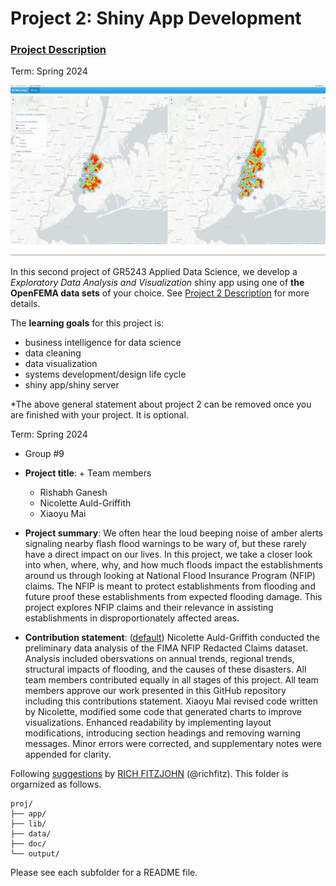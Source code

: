 # Project 2: Shiny App Development

### [Project Description](doc/project2_desc.md)

Term: Spring 2024

![screenshot](doc/figs/map.jpg)

In this second project of GR5243 Applied Data Science, we develop a *Exploratory Data Analysis and Visualization* shiny app using one of **the OpenFEMA data sets** of your choice. See [Project 2 Description](doc/project2_desc.md) for more details.  

The **learning goals** for this project is:

- business intelligence for data science
- data cleaning
- data visualization
- systems development/design life cycle
- shiny app/shiny server

*The above general statement about project 2 can be removed once you are finished with your project. It is optional.

Term: Spring 2024

+ Group #9
+ **Project title**: + Team members
	+ Rishabh Ganesh
	+ Nicolette Auld-Griffith
	+ Xiaoyu Mai

+ **Project summary**: We often hear the loud beeping noise of amber alerts signaling nearby flash flood warnings to be wary of, but these rarely have a direct impact on our lives. In this project, we take a closer look into when, where, why, and how much floods impact the establishments around us through looking at National Flood Insurance Program (NFIP) claims. The NFIP is meant to protect establishments from flooding and future proof these establishments from expected flooding damage. This project explores NFIP claims and their relevance in assisting establishments in disproportionately affected areas.

+ **Contribution statement**: ([default](doc/a_note_on_contributions.md)) Nicolette Auld-Griffith conducted the preliminary data analysis of the FIMA NFIP Redacted Claims dataset. Analysis included obersvations on annual trends, regional trends, structural impacts of flooding, and the causes of these disasters. All team members contributed equally in all stages of this project. All team members approve our work presented in this GitHub repository including this contributions statement. 
Xiaoyu Mai revised code written by Nicolette, modified some code that generated charts to improve visualizations. Enhanced readability by implementing layout modifications, introducing section headings and removing warning messages. Minor errors were corrected, and supplementary notes were appended for clarity.

Following [suggestions](http://nicercode.github.io/blog/2013-04-05-projects/) by [RICH FITZJOHN](http://nicercode.github.io/about/#Team) (@richfitz). This folder is orgarnized as follows.

```
proj/
├── app/
├── lib/
├── data/
├── doc/
└── output/
```

Please see each subfolder for a README file.

